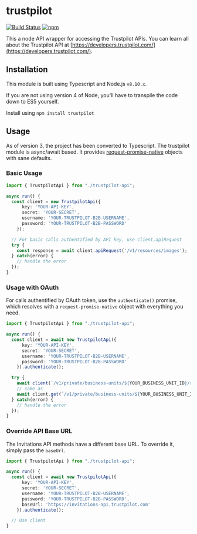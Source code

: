 # trustpilot

[![Build Status](https://travis-ci.org/trustpilot/node-trustpilot.svg?branch=master)](https://travis-ci.org/trustpilot/node-trustpilot) [![npm](https://img.shields.io/npm/v/trustpilot.svg)](https://www.npmjs.com/package/trustpilot)

This a node API wrapper for accessing the Trustpilot APIs. You can learn all about the Trustpilot API at [https://developers.trustpilot.com/](https://developers.trustpilot.com/).

## Installation

This module is built using Typescript and Node.js `v8.10.x`.

If you are not using version 4 of Node, you'll have to transpile the code down to ES5 yourself.

Install using `npm install trustpilot`

## Usage

As of version 3, the project has been converted to Typescript.
The trustpilot module is async/await based. It provides [request-promise-native](https://github.com/request/request-promise-native) objects with sane defaults.

### Basic Usage

```ts
import { TrustpilotApi } from "./trustpilot-api";

async run() {
  const client = new TrustpilotApi({
      key: 'YOUR-API-KEY',
      secret: 'YOUR-SECRET',
      username: 'YOUR-TRUSTPILOT-B2B-USERNAME',
      password: 'YOUR-TRUSTPILOT-B2B-PASSWORD'
    });

  // For basic calls authentified by API key, use client.apiRequest
  try {
    const response = await client.apiRequest('/v1/resources/images');
  } catch(error) {
    // handle the error
  });
}
```

### Usage with OAuth

For calls authentified by OAuth token, use the `authenticate()` promise, which resolves with a `request-promise-native`
object with everything you need.

```ts
import { TrustpilotApi } from "./trustpilot-api";

async run() {
  const client = await new TrustpilotApi({
      key: 'YOUR-API-KEY',
      secret: 'YOUR-SECRET',
      username: 'YOUR-TRUSTPILOT-B2B-USERNAME',
      password: 'YOUR-TRUSTPILOT-B2B-PASSWORD'
    }).authenticate();

  try {
    await client(`/v1/private/business-units/${YOUR_BUSINESS_UNIT_ID}/reviews`);
    // same as
    await client.get(`/v1/private/business-units/${YOUR_BUSINESS_UNIT_ID}/reviews`);
  } catch(error) {
    // handle the error
  });
}
```

### Override API Base URL

The Invitations API methods have a different base URL. To override it, simply pass the `baseUrl`.

```ts
import { TrustpilotApi } from "./trustpilot-api";

async run() {
  const client = await new TrustpilotApi({
      key: 'YOUR-API-KEY',
      secret: 'YOUR-SECRET',
      username: 'YOUR-TRUSTPILOT-B2B-USERNAME',
      password: 'YOUR-TRUSTPILOT-B2B-PASSWORD',
      baseUrl: 'https://invitations-api.trustpilot.com'
    }).authenticate();

  // Use client
}
```

